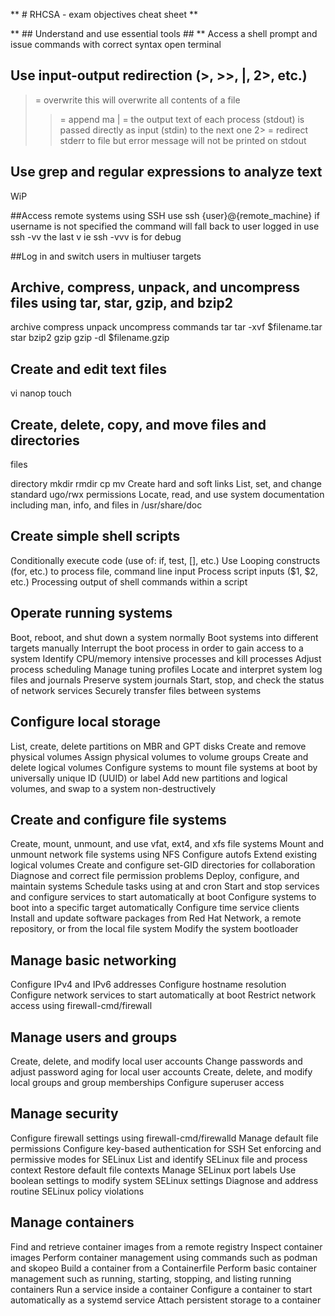 
**  # RHCSA - exam objectives cheat sheet **


** ## Understand and use essential tools ## **
Access a shell prompt and issue commands with correct syntax
open terminal 


## Use input-output redirection (>, >>, |, 2>, etc.)
>  = overwrite 
this will overwrite all contents of a file 
>>  = append ma
| = the output text of each process (stdout) is passed directly as input (stdin) to the next one
2> = redirect stderr to file but error message will not be printed on stdout
>  

## Use grep and regular expressions to analyze text
WiP

##Access remote systems using SSH
use ssh {user}@{remote_machine}
if username is not specified the command will fall back to user logged in 
use ssh -vv the last v ie ssh -vvv is for debug

##Log in and switch users in multiuser targets


## Archive, compress, unpack, and uncompress files using tar, star, gzip, and bzip2
archive 
compress
unpack
uncompress
commands 
tar
tar -xvf $filename.tar
star
bzip2
gzip
gzip -dl $filename.gzip



## Create and edit text files
vi
nanop
touch  

## Create, delete, copy, and move files and directories
files 


directory
mkdir
rmdir
cp
mv
Create hard and soft links
List, set, and change standard ugo/rwx permissions
Locate, read, and use system documentation including man, info, and files in /usr/share/doc

## Create simple shell scripts
Conditionally execute code (use of: if, test, [], etc.)
Use Looping constructs (for, etc.) to process file, command line input
Process script inputs ($1, $2, etc.)
Processing output of shell commands within a script

## Operate running systems
Boot, reboot, and shut down a system normally
Boot systems into different targets manually
Interrupt the boot process in order to gain access to a system
Identify CPU/memory intensive processes and kill processes
Adjust process scheduling
Manage tuning profiles
Locate and interpret system log files and journals
Preserve system journals
Start, stop, and check the status of network services
Securely transfer files between systems

## Configure local storage
List, create, delete partitions on MBR and GPT disks
Create and remove physical volumes
Assign physical volumes to volume groups
Create and delete logical volumes
Configure systems to mount file systems at boot by universally unique ID (UUID) or label
Add new partitions and logical volumes, and swap to a system non-destructively

## Create and configure file systems
Create, mount, unmount, and use vfat, ext4, and xfs file systems
Mount and unmount network file systems using NFS
Configure autofs
Extend existing logical volumes
Create and configure set-GID directories for collaboration
Diagnose and correct file permission problems
Deploy, configure, and maintain systems
Schedule tasks using at and cron
Start and stop services and configure services to start automatically at boot
Configure systems to boot into a specific target automatically
Configure time service clients
Install and update software packages from Red Hat Network, a remote repository, or from the local file system
Modify the system bootloader

## Manage basic networking
Configure IPv4 and IPv6 addresses
Configure hostname resolution
Configure network services to start automatically at boot
Restrict network access using firewall-cmd/firewall

## Manage users and groups
Create, delete, and modify local user accounts
Change passwords and adjust password aging for local user accounts
Create, delete, and modify local groups and group memberships
Configure superuser access

## Manage security
Configure firewall settings using firewall-cmd/firewalld
Manage default file permissions
Configure key-based authentication for SSH
Set enforcing and permissive modes for SELinux
List and identify SELinux file and process context
Restore default file contexts
Manage SELinux port labels
Use boolean settings to modify system SELinux settings
Diagnose and address routine SELinux policy violations

## Manage containers
Find and retrieve container images from a remote registry
Inspect container images
Perform container management using commands such as podman and skopeo
Build a container from a Containerfile
Perform basic container management such as running, starting, stopping, and listing running containers
Run a service inside a container
Configure a container to start automatically as a systemd service
Attach persistent storage to a container
